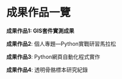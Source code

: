 # 成果作品一覽

**成果作品1:  GIS套件實測成果**

**成果作品2**:   個人專題―Python實戰研習馬拉松

**成果作品3**:   Python網頁自動化程式實作

**成果作品4**:   透明骨骼標本研究紀錄

